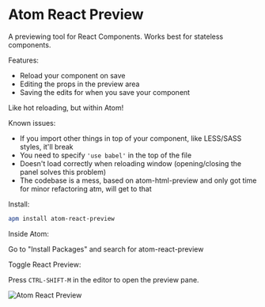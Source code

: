 # Atom React Preview

A previewing tool for React Components. Works best for stateless components.

Features:

* Reload your component on save
* Editing the props in the preview area
* Saving the edits for when you save your component

Like hot reloading, but within Atom!

Known issues:

* If you import other things in top of your component, like LESS/SASS styles, it'll break
* You need to specify `'use babel'` in the top of the file
* Doesn't load correctly when reloading window (opening/closing the panel solves this problem)
* The codebase is a mess, based on atom-html-preview and only got time for minor refactoring atm, will get to that

Install:

```bash
apm install atom-react-preview
```

Inside Atom:

Go to "Install Packages" and search for atom-react-preview

Toggle React Preview:

Press `CTRL-SHIFT-M` in the editor to open the preview pane.

![Atom React Preview](http://i.imgur.com/wmR7IGm.gif)
